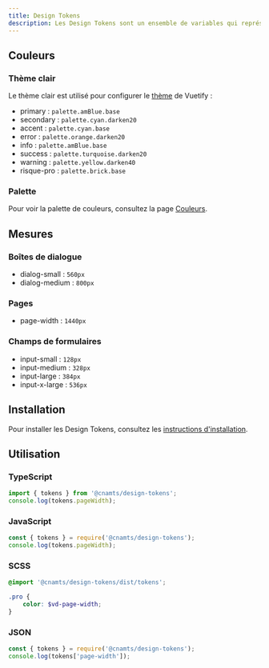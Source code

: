 ```yaml
---
title: Design Tokens
description: Les Design Tokens sont un ensemble de variables qui représentent les décisions de Design et remplacent les valeurs statiques dans le code.
---
```


## Couleurs

### Thème clair

Le thème clair est utilisé pour configurer le [thème](https://vuetifyjs.com/en/features/theme/) de Vuetify :

- primary : `palette.amBlue.base`
- secondary : `palette.cyan.darken20`
- accent : `palette.cyan.base`
- error : `palette.orange.darken20`
- info : `palette.amBlue.base`
- success : `palette.turquoise.darken20`
- warning : `palette.yellow.darken40`
- risque-pro : `palette.brick.base`

### Palette

Pour voir la palette de couleurs, consultez la page [Couleurs](/fondamentaux/couleurs).

## Mesures

### Boîtes de dialogue

- dialog-small : `560px`
- dialog-medium : `800px`

### Pages

- page-width : `1440px`

### Champs de formulaires

- input-small : `128px`
- input-medium : `328px`
- input-large : `384px`
- input-x-large : `536px`

## Installation

Pour installer les Design Tokens, consultez les [instructions d'installation](/demarrer/installation#composants/design-tokens).

## Utilisation

### TypeScript

```ts
import { tokens } from '@cnamts/design-tokens';
console.log(tokens.pageWidth);
```

### JavaScript

```js
const { tokens } = require('@cnamts/design-tokens');
console.log(tokens.pageWidth);
```

### SCSS

```scss
@import '@cnamts/design-tokens/dist/tokens';

.pro {
	color: $vd-page-width;
}
```

### JSON

```js
const { tokens } = require('@cnamts/design-tokens');
console.log(tokens['page-width']);
```
